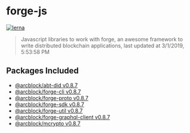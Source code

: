 # forge-js

[![lerna](https://img.shields.io/badge/maintained%20with-lerna-cc00ff.svg)](https://lernajs.io/)

> Javascript libraries to work with forge, an awesome framework to write distributed blockchain applications, last updated at 3/1/2019, 5:53:58 PM

## Packages Included

- [@arcblock/abt-did v0.8.7](./packages/abt-did)
- [@arcblock/forge-cli v0.8.7](./packages/forge-cli)
- [@arcblock/forge-proto v0.8.7](./packages/forge-proto)
- [@arcblock/forge-sdk v0.8.7](./packages/forge-sdk)
- [@arcblock/forge-util v0.8.7](./packages/forge-util)
- [@arcblock/forge-graphql-client v0.8.7](./packages/graphql-client)
- [@arcblock/mcrypto v0.8.7](./packages/mcrypto)

